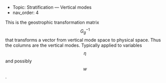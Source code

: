 - Topic: Stratification — Vertical modes
- nav_order: 4

This is the geostrophic transformation matrix $$G_g^{-1}$$ that transforms a vector from vertical mode space to physical space. Thus the columns are the vertical modes. Typically applied to variables $$\eta$$ and possibly $$w$$.
